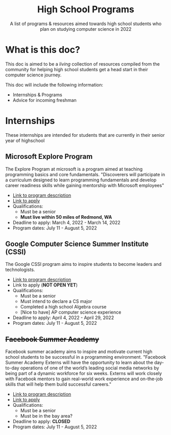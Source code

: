 <h1 align='center'>High School Programs</h1>

<p align="center">
A list of programs & resources aimed towards high school students who plan on studying computer science in 2022
</p>

# What is this doc?

This doc is aimed to be a _living_ collection of resources compiled from the community for helping high school students get a head start in their computer science journey.

This doc will include the following information:

- Internships & Programs
- Advice for incoming freshman

# Internships

These internships are intended for students that are currently in their senior year of highschool

## Microsoft Explore Program

The Explore Program at microsoft is a program aimed at teaching programming basics and core fundamentals. "Discoverers will participate in a curriculum designed to learn programming fundamentals and develop career readiness skills while gaining mentorship with Microsoft employees"

- [Link to program description](https://careers.microsoft.com/students/us/en/ushighschoolprogram)
- [Link to apply](https://careers.microsoft.com/us/en/job/1276715/Microsoft-Discovery-Program-High-School-Opportunities)
- Qualifications:
  - Must be a senior
  - **Must live within 50 miles of Redmond, WA**
- Deadline to apply: March 4, 2022 - March 14, 2022
- Program dates: July 11 - August 5, 2022

## Google Computer Science Summer Institute (CSSI)

The Google CSSI program aims to inspire students to become leaders and technologists.

- [Link to program description](https://buildyourfuture.withgoogle.com/programs/computer-science-summer-institute/)
- Link to apply (**NOT OPEN YET**)
- Qualifications:
  - Must be a senior
  - Must intend to declare a CS major
  - Completed a high school Algebra course
  - [Nice to have] AP computer science experience
- Deadline to apply: April 4, 2022 - April 29, 2022
- Program dates: July 11 - August 5, 2022

## ~~Facebook Summer Academy~~

Facebook summer academy aims to inspire and motivate current high school students to be successful in a programming environment. "Facebook Summer Academy Externs will have the opportunity to learn about the day-to-day operations of one of the world’s leading social media networks by being part of a dynamic workforce for six weeks. Externs will work closely with Facebook mentors to gain real-world work experience and on-the-job skills that will help them build successful careers."

- [Link to program description](https://metasummeracademy.com/eligibility-3/about-3/)
- [Link to apply](https://app.smarterselect.com/programs/78142)
- Qualifications:
  - Must be a senior
  - Must be in the bay area?
- Deadline to apply: **CLOSED**
- Program dates: July 11 - August 5, 2022
